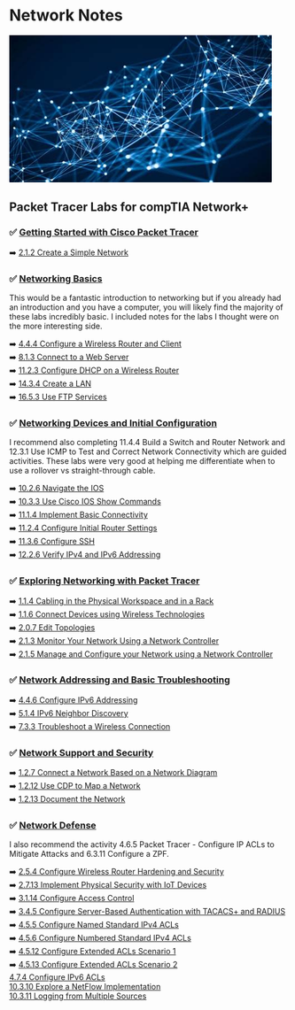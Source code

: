 # Network Notes

![My App](./app.png)

## Packet Tracer Labs for compTIA Network+  

### ✅ [Getting Started with Cisco Packet Tracer](https://www.netacad.com/courses/getting-started-cisco-packet-tracer)

➡️ [2.1.2 Create a Simple Network](modules/1netplus/started/README.md)  

### ✅ [Networking Basics](https://www.netacad.com/courses/networking-basics?courseLang=en-US)

This would be a fantastic introduction to networking but if you already had an introduction and you have a computer, you will likely find the majority of these labs incredibly basic. I included notes for the labs I thought were on the more interesting side. 

➡️ [4.4.4 Configure a Wireless Router and Client](modules/1netplus/basics/router/README.md)  
➡️ [8.1.3 Connect to a Web Server](modules/1netplus/basics/web/README.md)  
➡️ [11.2.3 Configure DHCP on a Wireless Router](modules/1netplus/basics/dhcp/README.md)  
➡️ [14.3.4 Create a LAN](modules/1netplus/basics/lan/README.md)  
➡️ [16.5.3 Use FTP Services](modules/1netplus/basics/ftp/README.md)  

### ✅ [Networking Devices and Initial Configuration](https://www.netacad.com/courses/networking-devices-and-initial-configuration?courseLang=en-US)

I recommend also completing 11.4.4 Build a Switch and Router Network and 12.3.1 Use ICMP to Test and Correct Network Connectivity which are guided activities. These labs were very good at helping me differentiate when to use a rollover vs straight-through cable.  

➡️ [10.2.6 Navigate the IOS](modules/1netplus/devices/ios/README.md)  
➡️ [10.3.3 Use Cisco IOS Show Commands](modules/1netplus/devices/show/README.md)  
➡️ [11.1.4 Implement Basic Connectivity](modules/1netplus/devices/conn/README.md)  
➡️ [11.2.4 Configure Initial Router Settings](modules/1netplus/devices/router/README.md)  
➡️ [11.3.6 Configure SSH](modules/1netplus/devices/ssh/README.md)  
➡️ [12.2.6 Verify IPv4 and IPv6 Addressing](modules/1netplus/devices/verify/README.md)  

### ✅ [Exploring Networking with Packet Tracer](https://www.netacad.com/courses/exploring-networking-cisco-packet-tracer?courseLang=en-US)

➡️ [1.1.4 Cabling in the Physical Workspace and in a Rack](modules/1netplus/explore/cabling/README.md)  
➡️ [1.1.6 Connect Devices using Wireless Technologies](modules/1netplus/explore/wireless/README.md)  
➡️ [2.0.7 Edit Topologies](modules/1netplus/explore/topologies/README.md)  
➡️ [2.1.3 Monitor Your Network Using a Network Controller](modules/1netplus/explore/monitor/README.md)  
➡️ [2.1.5 Manage and Configure your Network using a Network Controller](modules/1netplus/explore/manage/README.md)  

### ✅ [Network Addressing and Basic Troubleshooting](https://www.netacad.com/courses/network-addressing-and-basic-troubleshooting?courseLang=en-US)

➡️ [4.4.6 Configure IPv6 Addressing](modules/1netplus/addressing/ipv6/README.md)  
➡️ [5.1.4 IPv6 Neighbor Discovery](modules/1netplus/addressing/neighbor/README.md)  
➡️ [7.3.3 Troubleshoot a Wireless Connection](modules/1netplus/addressing/wireless/README.md)  

### ✅ [Network Support and Security](https://www.netacad.com/courses/network-support-security?courseLang=en-US)

➡️ [1.2.7 Connect a Network Based on a Network Diagram](modules/1netplus/security/connect/README.md)  
➡️ [1.2.12 Use CDP to Map a Network](modules/1netplus/security/cdp/README.md)  
➡️ [1.2.13 Document the Network](modules/1netplus/security/doc/README.md)  

### ✅ [Network Defense](https://www.netacad.com/courses/network-defense?courseLang=en-US)

I also recommend the activity 4.6.5 Packet Tracer - Configure IP ACLs to Mitigate Attacks and 6.3.11 Configure a ZPF. 

➡️ [2.5.4 Configure Wireless Router Hardening and Security](modules/1netplus/defense/wireless/README.md)  
➡️ [2.7.13 Implement Physical Security with IoT Devices](modules/1netplus/defense/iot/README.md)  
➡️ [3.1.14 Configure Access Control](modules/1netplus/defense/access/README.md)  
➡️ [3.4.5 Configure Server-Based Authentication with TACACS+ and RADIUS](modules/1netplus/defense/server/README.md)  
➡️ [4.5.5 Configure Named Standard IPv4 ACLs](modules/1netplus/defense/named/README.md)  
➡️ [4.5.6 Configure Numbered Standard IPv4 ACLs](modules/1netplus/defense/numbered/README.md)  
➡️ [4.5.12 Configure Extended ACLs Scenario 1](modules/1netplus/defense/scen1/README.md)  
➡️ [4.5.13 Configure Extended ACLs Scenario 2](modules/1netplus/defense/scen2/README.md)  
[4.7.4 Configure IPv6 ACLs](modules/1netplus/defense/ipv6/README.md)  
[10.3.10 Explore a NetFlow Implementation](modules/1netplus/defense/netflow/README.md)  
[10.3.11 Logging from Multiple Sources](modules/1netplus/defense/multiple/README.md)  
